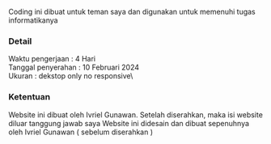 Coding ini dibuat untuk teman saya dan digunakan untuk memenuhi tugas informatikanya
### Detail
Waktu pengerjaan : 4 Hari\
Tanggal penyerahan : 10 Februari 2024\
Ukuran : dekstop only no responsive\
### Ketentuan
Website ini dibuat oleh Ivriel Gunawan. Setelah diserahkan, maka isi website diluar tanggung jawab saya
Website ini didesain dan dibuat sepenuhnya oleh Ivriel Gunawan ( sebelum diserahkan )
